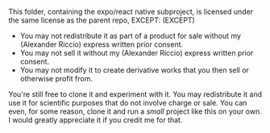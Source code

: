 This folder, containing the expo/react native subproject, is licensed under the same license as the parent repo, EXCEPT:
(EXCEPT)
- You may not redistribute it as part of a product for sale without my (Alexander Riccio) express written prior consent.
- You may not sell it without my (Alexander Riccio) express written prior consent.
- You may not modify it to create derivative works that you then sell or otherwise profit from.

You're still free to clone it and experiment with it. You may redistribute it and use it for scientific purposes that do not involve charge or sale. You can even, for some reason, clone it and run a *small* project like this on your own. I would greatly appreciate it if you credit me for that.


